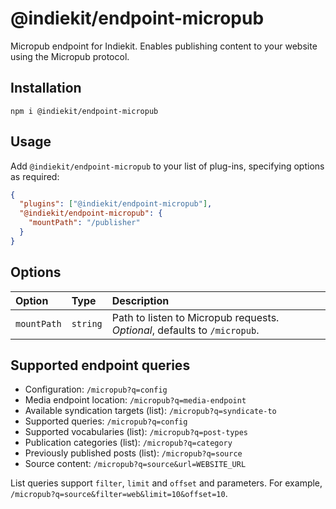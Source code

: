 # @indiekit/endpoint-micropub

Micropub endpoint for Indiekit. Enables publishing content to your website using the Micropub protocol.

## Installation

`npm i @indiekit/endpoint-micropub`

## Usage

Add `@indiekit/endpoint-micropub` to your list of plug-ins, specifying options as required:

```json
{
  "plugins": ["@indiekit/endpoint-micropub"],
  "@indiekit/endpoint-micropub": {
    "mountPath": "/publisher"
  }
}
```

## Options

| Option      | Type     | Description                                                               |
| :---------- | :------- | :------------------------------------------------------------------------ |
| `mountPath` | `string` | Path to listen to Micropub requests. _Optional_, defaults to `/micropub`. |

## Supported endpoint queries

- Configuration: `/micropub?q=config`
- Media endpoint location: `/micropub?q=media-endpoint`
- Available syndication targets (list): `/micropub?q=syndicate-to`
- Supported queries: `/micropub?q=config`
- Supported vocabularies (list): `/micropub?q=post-types`
- Publication categories (list): `/micropub?q=category`
- Previously published posts (list): `/micropub?q=source`
- Source content: `/micropub?q=source&url=WEBSITE_URL`

List queries support `filter`, `limit` and `offset` and parameters. For example, `/micropub?q=source&filter=web&limit=10&offset=10`.
